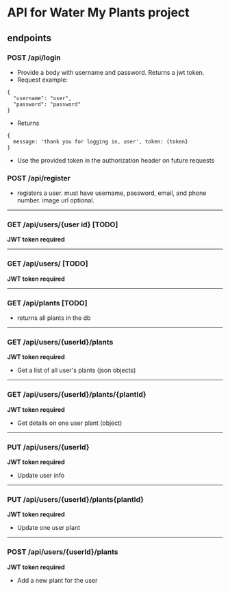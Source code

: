 # API for Water My Plants project

## endpoints

### POST /api/login
* Provide a body with username and password. Returns a jwt token.
* Request example:
```
{
  "username": "user",
  "password": "password"
}
```
* Returns 
```
{
  message: 'thank you for logging in, user', token: {token}
}
```
* Use the provided token in the authorization header on future requests

### POST /api/register
* registers a user. must have username, password, email, and phone number. image url optional.

---
### GET /api/users/{user id} [TODO]
**JWT token required**

---
### GET /api/users/ [TODO]
**JWT token required**

---
### GET /api/plants [TODO]
* returns all plants in the db

---
### GET /api/users/{userId}/plants
**JWT token required**
* Get a list of all user's plants (json objects)

---
### GET /api/users/{userId}/plants/{plantId}
**JWT token required**
* Get details on one user plant (object)

---
### PUT /api/users/{userId}
**JWT token required**
* Update user info

---
### PUT /api/users/{userId}/plants{plantId}
**JWT token required**
* Update one user plant

---
### POST /api/users/{userId}/plants
**JWT token required**
* Add a new plant for the user
